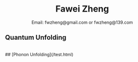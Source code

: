 # <center>Fawei Zheng</center>
 <center> Email: fwzheng@gmail.com or fwzheng@139.com</center>

## Quantum Unfolding
 <br/>
## [Phonon Unfolding](/test.html)
